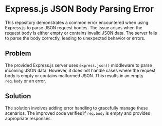 # Express.js JSON Body Parsing Error
This repository demonstrates a common error encountered when using Express.js to parse JSON request bodies.  The issue arises when the request body is either empty or contains invalid JSON data.  The server fails to parse the body correctly, leading to unexpected behavior or errors.

## Problem
The provided Express.js server uses `express.json()` middleware to parse incoming JSON data. However, it does not handle cases where the request body is empty or contains malformed JSON. This results in an empty `req.body` or an error.

## Solution
The solution involves adding error handling to gracefully manage these scenarios.  The improved code verifies if `req.body` is empty and provides appropriate responses.
